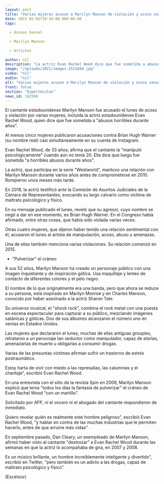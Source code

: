 ```yaml
---
layout: post
title: "Varias mujeres acusan a Marilyn Manson de violación y acoso sexual"
date: 2021-02-01T20:34:00.000-06:00
tags:
  
  - Acosos Sexual
  
  - Marilyn Manson
  
  - Artistas
  
author: nil
description: "La actriz Evan Rachel Wood dice que fue sometida a abusos horribles durante años"
image: "/uploads/2021/images-2521844.jpg"
video: "nil"
audio: "nil"
alt: "Varias mujeres acusan a Marilyn Manson de violación y acoso sexual"
front: false
section: "Espectáculos"
news_id: 182598
---
```


El cantante estadounidense Marilyn Manson fue acusado el lunes de acoso y violación por varias mujeres, incluida la actriz estadounidense Evan Rachel Wood, quien dice que fue sometida a "abusos horribles durante años".

Al menos cinco mujeres publicaron acusaciones contra Brian Hugh Warner (su nombre real) casi simultáneamente en su cuenta de Instagram.

Evan Rachel Wood, de 33 años, afirma que el cantante la "manipuló psicológicamente" cuando aún no tenía 20. Ella dice que luego fue sometida "a horribles abusos durante años".

La actriz, que participa en la serie "Westworld", mantuvo una relación con Marilyn Manson durante varios años antes de comprometerse en 2010. Rompieron unos meses más tarde.

En 2018, la actriz testificó ante la Comisión de Asuntos Judiciales de la Cámara de Representantes, evocando su largo calvario como víctima de maltrato psicológico y físico.

En su mensaje publicado el lunes, reveló que su agresor, cuyo nombre se negó a dar en ese momento, es Brian Hugh Warner. En el Congreso había afirmado, entre otras cosas, que había sido violada varias veces.

Otras cuatro mujeres, que dijeron haber tenido una relación sentimental con él, acusaron el lunes al artista de manipulación, acoso, abuso y amenazas.

Una de ellas también menciona varias violaciones. Su relación comenzó en 2015.

- "Pulverizar" el cráneo

A sus 52 años, Marilyn Manson ha creado un personaje público con una imagen inquietante y de inspiración gótica. Usa maquillaje y lentes de contacto de diferentes colores y el pelo negro.

El nombre de lo que originalmente era una banda, pero que ahora se reduce a su persona, está inspirado en Marilyn Monroe y en Charles Manson, conocido por haber asesinado a la actriz Sharon Tate.

Su universo musical, el "shock rock", combina el rock metal con una puesta en escena espectacular para capturar a su público, mezclando imágenes satánicas y góticas. Dos de sus álbumes alcanzaron el número uno en ventas en Estados Unidos.

Las mujeres que declararon el lunes, muchas de ellas antiguas groupies, retrataron a un personaje tan seductor como manipulador, capaz de atarlas, amenazarlas de muerte u obligarlas a consumir drogas.

Varias de las presuntas víctimas afirman sufrir un trastorno de estrés postraumático.

Estoy harta de vivir con miedo a las represalias, las calumnias y el chantaje", escribió Evan Rachel Wood.

En una entrevista con el sitio de la revista Spin en 2009, Marilyn Manson explicó que tenía "todos los días la fantasía de pulverizar" el cráneo de Evan Rachel Wood "con un martillo".

Solicitado por AFP, ni el vocero ni el abogado del cantante respondieron de inmediato.

Quiero revelar quién es realmente este hombre peligroso", escribió Evan Rachel Wood, "y hablar en contra de las muchas industrias que le permiten hacerlo, antes de que arruine más vidas".

En septiembre pasado, Dan Cleary, un exempleado de Marilyn Manson, afirmó haber visto al cantante "destrozar" a Evan Rachel Wood durante las semanas en que la actriz lo acompañaba de gira, en 2007 y 2008.

Es un músico brillante, un hombre increíblemente inteligente y divertido", escribió en Twitter, "pero también es un adicto a las drogas, capaz de maltrato psicológico y físico".

(Excélsior)